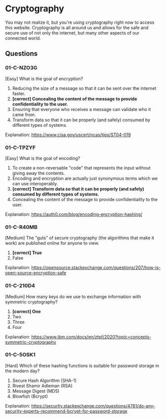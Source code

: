 # Cryptography
You may not realize it, but you're using cryptography right now to access this website. Cryptography is all around us and allows for the safe and secure use of not only the internet, but many other aspects of our connected world.

## Questions
### 01-C-NZO3G
[Easy] What is the goal of encryption?
1. Reducing the size of a message so that it can be sent over the internet faster.
2. **[correct] Concealing the content of the message to provide confidentiality to the user.**
3. Ensuring that everyone who receives a message can validate who it came from.
4. Transform data so that it can be properly (and safely) consumed by different types of systems.

Explanation: https://www.cisa.gov/uscert/ncas/tips/ST04-019


### 01-C-TPZYF
[Easy] What is the goal of encoding?
1. To create a non-reversable "code" that represents the input without giving away the contents.
2. Encoding and encryption are actually just synonymous terms which we can use interoperably.
3. **[correct] Transform data so that it can be properly (and safely) consumed by different types of systems.**
4. Concealing the content of the message to provide confidentiality to the user.

Explanation: https://auth0.com/blog/encoding-encryption-hashing/


### 01-C-R40MB
[Medium] The "guts" of secure cryptography (the algorithms that make it work) are published online for anyone to view.
1. **[correct] True**
2. False

Explanation: https://opensource.stackexchange.com/questions/207/how-is-open-source-encryption-safe


### 01-C-210D4
[Medium] How many keys do we use to exchange information with symmetric cryptography?
1. **[correct] One**
2. Two
3. Three
4. Four

Explanation: https://www.ibm.com/docs/en/ztpf/2020?topic=concepts-symmetric-cryptography


### 01-C-5OSK1
[Hard] Which of these hashing functions is suitable for password storage in the modern day?
1. Secure Hash Algorithm (SHA-1)
2. Rivest Shamir Adleman (RSA)
3. Message Digest (MD5)
4. Blowfish (Bcrypt)

Explanation: https://security.stackexchange.com/questions/4781/do-any-security-experts-recommend-bcrypt-for-password-storage